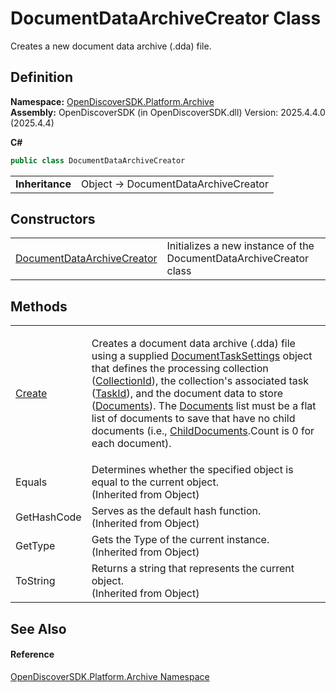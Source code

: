 # DocumentDataArchiveCreator Class


Creates a new document data archive (.dda) file.



## Definition
**Namespace:** <a href="8fac0511-5eca-a179-d28a-c0a07e46597f">OpenDiscoverSDK.Platform.Archive</a>  
**Assembly:** OpenDiscoverSDK (in OpenDiscoverSDK.dll) Version: 2025.4.4.0 (2025.4.4)

**C#**
``` C#
public class DocumentDataArchiveCreator
```

<table><tr><td><strong>Inheritance</strong></td><td>Object  →  DocumentDataArchiveCreator</td></tr>
</table>



## Constructors
<table>
<tr>
<td><a href="0d327ffd-36df-026d-2b0d-0fde71dbd8db">DocumentDataArchiveCreator</a></td>
<td>Initializes a new instance of the DocumentDataArchiveCreator class</td></tr>
</table>

## Methods
<table>
<tr>
<td><a href="efe95c29-4c5a-0c56-b03b-1671e77e6bd0">Create</a></td>
<td><p>Creates a document data archive (.dda) file using a supplied <a href="15834f2e-5778-5912-a2cc-a92e9d2e78fb">DocumentTaskSettings</a> object that defines the processing collection (<a href="f30dc13a-84bb-8d14-d411-e3b2bf578662">CollectionId</a>), the collection's associated task (<a href="b0100621-8ab8-77b5-f320-c4787c9b5061">TaskId</a>), and the document data to store (<a href="b68ae6b1-5941-ef7e-5054-9537863e0856">Documents</a>). The <a href="b68ae6b1-5941-ef7e-5054-9537863e0856">Documents</a> list must be a flat list of documents to save that have no child documents (i.e., <a href="a1bf6deb-7e1f-a4c6-096b-688de9570059">ChildDocuments</a>.Count is 0 for each document).</p></td></tr>
<tr>
<td>Equals</td>
<td>Determines whether the specified object is equal to the current object.<br />(Inherited from Object)</td></tr>
<tr>
<td>GetHashCode</td>
<td>Serves as the default hash function.<br />(Inherited from Object)</td></tr>
<tr>
<td>GetType</td>
<td>Gets the Type of the current instance.<br />(Inherited from Object)</td></tr>
<tr>
<td>ToString</td>
<td>Returns a string that represents the current object.<br />(Inherited from Object)</td></tr>
</table>

## See Also


#### Reference
<a href="8fac0511-5eca-a179-d28a-c0a07e46597f">OpenDiscoverSDK.Platform.Archive Namespace</a>  
